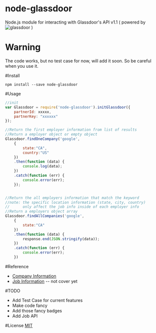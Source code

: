 # node-glassdoor
Node.js module for interacting with Glassdoor's API v1.1
 ( powered by ![glassdoor](https://www.glassdoor.com/static/img/api/glassdoor_logo_80.png) )

# Warning
The code works, but no test case for now, will add it soon. So be careful when you use it.

#Install
```
npm install --save node-glassdoor
```

#Usage
```javascript
//init
var Glassdoor = require('node-glassdoor').initGlassdoor({
    partnerId: xxxxx,
    partnerKey: "xxxxxx"
});

//Return the first employer information from list of results
//Return a employer object or empty object
Glassdoor.findOneCompany('google', 
	{
		state:"CA", 
		country:"US"
	})
    .then(function (data) {
        console.log(data);
    })
    .catch(function (err) {
        console.error(err);
    });


//Return the all employers information that match the keyword
//note: the specific location information (state, city, country) 
//		only affect the job info inside of each employer info
//Return a employers object array
Glassdoor.findAllCompanies('google', 
	{
		state:"CA"
	})
    .then(function (data) {
        response.end(JSON.stringify(data));
    })
    .catch(function (err) {
        console.error(err);
    }) 
```

#Reference
- [Company Information](https://www.glassdoor.com/developer/companiesApiActions.htm)
- [Job Information](https://www.glassdoor.com/developer/jobsApiActions.htm) -- not cover yet

#TODO
- Add Test Case for current features
- Make code fancy
- Add those fancy badges
- Add Job API

#License
[MIT](http://spdx.org/licenses/MIT)
